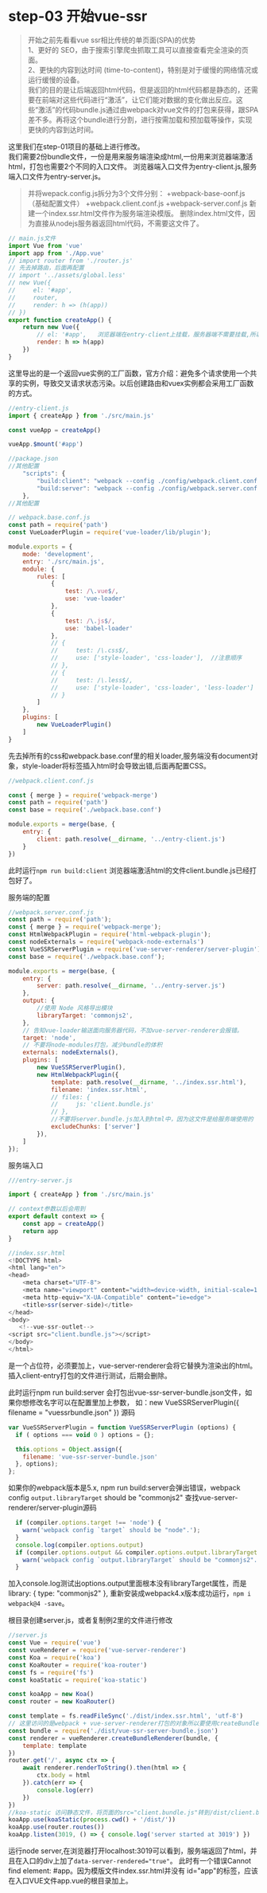 # step-03 开始vue-ssr
>开始之前先看看vue ssr相比传统的单页面(SPA)的优势  
>1、更好的 SEO，由于搜索引擎爬虫抓取工具可以直接查看完全渲染的页面。  
>2、更快的内容到达时间 (time-to-content)，特别是对于缓慢的网络情况或运行缓慢的设备。  
我们的目的是让后端返回html代码，但是返回的html代码都是静态的，还需要在前端对这些代码进行“激活”，让它们能对数据的变化做出反应。这些“激活”的代码bundle.js通过由webpack对vue文件的打包来获得，跟SPA差不多。再将这个bundle进行分割，进行按需加载和预加载等操作，实现更快的内容到达时间。

这里我们在step-01项目的基础上进行修改。  
我们需要2份bundle文件，一份是用来服务端渲染成html,一份用来浏览器端激活html，打包也需要2个不同的入口文件。
浏览器端入口文件为entry-client.js,服务端入口文件为entry-server.js。  
>并将wepack.config.js拆分为3个文件分别：
> +webpack-base-oonf.js（基础配置文件）
> +webpack.client.conf.js
> +webpack-server.conf.js
新建一个index.ssr.html文件作为服务端渲染模版。 
删除index.html文件，因为直接从nodejs服务器返回html代码，不需要这文件了。  
```javascript
// main.js文件
import Vue from 'vue'
import app from './App.vue'
// import router from './router.js'
// 先去掉路由，后面再配置
// import '../assets/global.less'
// new Vue({
//     el: '#app',
//     router,
//     render: h => (h(app))
// })
export function createApp() {
    return new Vue({
        // el: '#app',   浏览器端在entry-client上挂载，服务器端不需要挂载,所以不需要el参数
        render: h => h(app)
    })
}
```
这里导出的是一个返回vue实例的工厂函数，官方介绍：避免多个请求使用一个共享的实例，导致交叉请求状态污染。以后创建路由和vuex实例都会采用工厂函数的方式。  
```javascript
//entry-client.js
import { createApp } from './src/main.js'

const vueApp = createApp()

vueApp.$mount('#app')
```
```javascript
//package.json
//其他配置
    "scripts": { 
        "build:client": "webpack --config ./config/webpack.client.conf.js",
        "build:server": "webpack --config ./config/webpack.server.conf.js"
    },
//其他配置
```
```javascript
// webpack.base.conf.js
const path = require('path')
const VueLoaderPlugin = require('vue-loader/lib/plugin');

module.exports = {
    mode: 'development',
    entry: './src/main.js',
    module: {
        rules: [
            {
                test: /\.vue$/,
                use: 'vue-loader'
            },
            {
                test: /\.js$/,
                use: 'babel-loader'
            },
            // {
            //     test: /\.css$/,
            //     use: ['style-loader', 'css-loader'],  //注意顺序
            // },
            // {
            //     test: /\.less$/,
            //     use: ['style-loader', 'css-loader', 'less-loader']
            // }
        ]
    },
    plugins: [
        new VueLoaderPlugin()
    ]
}
```
先去掉所有的css和webpack.base.conf里的相关loader,服务端没有document对象，style-loader将<style></style>标签插入html时会导致出错,后面再配置CSS。  
```javascript
//webpack.client.conf.js

const { merge } = require('webpack-merge')
const path = require('path')
const base = require('./webpack.base.conf')

module.exports = merge(base, {
    entry: {
        client: path.resolve(__dirname, '../entry-client.js')
    }
})
```
此时运行```npm run build:client``` 浏览器端激活html的文件client.bundle.js已经打包好了。

服务端的配置
```javascript
//webpack.server.conf.js
const path = require('path');
const { merge } = require('webpack-merge');
const HtmlWebpackPlugin = require('html-webpack-plugin');
const nodeExternals = require('webpack-node-externals')
const VueSSRServerPlugin = require('vue-server-renderer/server-plugin')
const base = require('./webpack.base.conf');

module.exports = merge(base, {
    entry: {
        server: path.resolve(__dirname, '../entry-server.js')
    },
    output: {
        //使用 Node 风格导出模块
        libraryTarget: 'commonjs2', 
    },
    // 告知vue-loader输送面向服务器代码，不加vue-server-renderer会报错。
    target: 'node',
    // 不要将node-modules打包，减少bundle的体积
    externals: nodeExternals(),
    plugins: [
        new VueSSRServerPlugin(),
        new HtmlWebpackPlugin({
            template: path.resolve(__dirname, '../index.ssr.html'),
            filename: 'index.ssr.html',
            // files: {
            //     js: 'client.bundle.js'
            // },
            //不要将server.bundle.js加入到html中，因为这文件是给服务端使用的
            excludeChunks: ['server']
        }),
    ]
});
```
服务端入口
```javascript
///entry-server.js

import { createApp } from './src/main.js'

// context参数以后会用到
export default context => {
    const app = createApp()
    return app
} 
```
```javascript
//index.ssr.html
<!DOCTYPE html>
<html lang="en">
<head>
    <meta charset="UTF-8">
    <meta name="viewport" content="width=device-width, initial-scale=1.0">
    <meta http-equiv="X-UA-Compatible" content="ie=edge">
    <title>ssr(server-side)</title>
</head>
<body>
   <!--vue-ssr-outlet--> 
<script src="client.bundle.js"></script>
</body>
</html>
```
<!--vue-ssr-outlet--> 是一个占位符，必须要加上，vue-server-renderer会将它替换为渲染出的html。  
<script src="client.bundle.js"></script>插入client-entry打包的文件进行测试，后期会删除。

此时运行npm run build:server 会打包出vue-ssr-server-bundle.json文件，如果你想修改名字可以在配置里加上参数，
如：new VueSSRServerPlugin({ filename = "vuessrbundle.json" })
源码
```javascript
var VueSSRServerPlugin = function VueSSRServerPlugin (options) {
  if ( options === void 0 ) options = {};

  this.options = Object.assign({
    filename: 'vue-ssr-server-bundle.json'
  }, options);
};
```
如果你的webpack版本是5.x, npm run build:server会弹出错误，webpack config `output.libraryTarget` should be "commonjs2"
查找vue-server-renderer/server-plugin源码
```javascript
  if (compiler.options.target !== 'node') {
    warn('webpack config `target` should be "node".');
  }
  console.log(compiler.options.output)
  if (compiler.options.output && compiler.options.output.libraryTarget !== 'commonjs2') {
    warn('webpack config `output.libraryTarget` should be "commonjs2".');
  }
```
加入console.log测试出options.output里面根本没有libraryTarget属性，而是library: { type: "commonjs2" },
重新安装成webpack4.x版本成功运行，```npm i webpack@4 -save```。

根目录创建server.js，或者复制例2里的文件进行修改  
```javascript
//server.js
const Vue = require('vue')
const vueRenderer = require('vue-server-renderer')
const Koa = require('koa')
const KoaRouter = require('koa-router')
const fs = require('fs')
const koaStatic = require('koa-static')

const koaApp = new Koa()
const router = new KoaRouter()

const template = fs.readFileSync('./dist/index.ssr.html', 'utf-8')
// 这里访问的是webpack + vue-server-renderer打包的对象所以要使用createBundleRenderer
const bundle = require('./dist/vue-ssr-server-bundle.json')
const renderer = vueRenderer.createBundleRenderer(bundle, {
    template: template
})
router.get('/', async ctx => {
    await renderer.renderToString().then(html => {
        ctx.body = html
    }).catch(err => {
        console.log(err)
    })
})
//koa-static 访问静态文件，将页面的src="client.bundle.js"转到/dist/client.bundle.js
koaApp.use(koaStatic(process.cwd() + '/dist/')) 
koaApp.use(router.routes())
koaApp.listen(3019, () => { console.log('server started at 3019') })
```
运行node server,在浏览器打开localhost:3019可以看到，服务端返回了html，并且在入口的div上加了```data-server-rendered="true"```。
此时有一个错误Cannot find element: #app。因为模版文件index.ssr.html并没有 id="app"的标签，应该在入口VUE文件app.vue的根目录加上。







